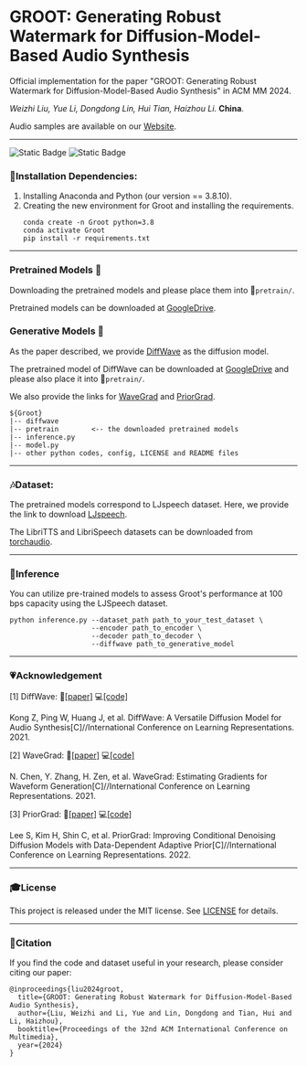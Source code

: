# GROOT: Generating Robust Watermark for Diffusion-Model-Based Audio Synthesis

Official implementation for the paper "GROOT: Generating Robust Watermark for Diffusion-Model-Based Audio Synthesis" in ACM MM 2024.

*Weizhi Liu, Yue Li, Dongdong Lin, Hui Tian, Haizhou Li*. **China**.

Audio samples are available on our [Website](https://groot-gaw.github.io/).

------
![Static Badge](https://img.shields.io/badge/PYTHON-3.8%2B-blue)
![Static Badge](https://img.shields.io/badge/Groot-Generative_Watermarking-66c2a5?labelColor=e5f5f9)
### :loudspeaker:Installation Dependencies:
1. Installing Anaconda and Python (our version == 3.8.10).
2. Creating the new environment for Groot and installing the requirements.
   ~~~
   conda create -n Groot python=3.8
   conda activate Groot
   pip install -r requirements.txt
   ~~~

------
### Pretrained Models :link:
Downloading the pretrained models and please place them into :file_folder:`pretrain/`.

Pretrained models can be downloaded at [GoogleDrive](https://drive.google.com/drive/folders/1JTxQvPA-nnhVzMTh5wwwUtMMCT-fQVPg).

### Generative Models :link:
As the paper described, we provide [DiffWave](https://github.com/lmnt-com/diffwave) as the diffusion model.

The pretrained model of DiffWave can be downloaded at [GoogleDrive](https://drive.google.com/drive/folders/1JTxQvPA-nnhVzMTh5wwwUtMMCT-fQVPg) and please also place it into :file_folder:`pretrain/`.

We also provide the links for [WaveGrad](https://github.com/ivanvovk/WaveGrad) and [PriorGrad](https://github.com/microsoft/NeuralSpeech/tree/master/PriorGrad-vocoder).

~~~
${Groot}
|-- diffwave
|-- pretrain        <-- the downloaded pretrained models
|-- inference.py
|-- model.py
|-- other python codes, config, LICENSE and README files
~~~

------
### :notes:Dataset:
The pretrained models correspond to LJspeech dataset. Here, we provide the link to download [LJspeech](https://keithito.com/LJ-Speech-Dataset/).

The LibriTTS and LibriSpeech datasets can be downloaded from [torchaudio](https://pytorch.org/audio/stable/datasets.html).

------
### :rocket:Inference
You can utilize pre-trained models to assess Groot's performance at 100 bps capacity using the LJSpeech dataset.
~~~
python inference.py --dataset_path path_to_your_test_dataset \
                    --encoder path_to_encoder \
                    --decoder path_to_decoder \
                    --diffwave path_to_generative_model
~~~

------
### :heartpulse:Acknowledgement
[1] DiffWave: :newspaper:[[paper]](https://arxiv.org/pdf/2009.09761) :computer:[[code]](https://github.com/lmnt-com/diffwave)

Kong Z, Ping W, Huang J, et al. DiffWave: A Versatile Diffusion Model for Audio Synthesis[C]//International Conference on Learning Representations. 2021.

[2] WaveGrad: :newspaper:[[paper]](https://arxiv.org/pdf/2009.00713) :computer:[[code]](https://github.com/ivanvovk/WaveGrad)

N. Chen, Y. Zhang, H. Zen, et al. WaveGrad: Estimating Gradients for Waveform Generation[C]//International Conference on Learning Representations. 2021.

[3] PriorGrad: :newspaper:[[paper]](https://arxiv.org/pdf/2106.06406) :computer:[[code]](https://github.com/microsoft/NeuralSpeech/tree/master/PriorGrad-vocoder)

Lee S, Kim H, Shin C, et al. PriorGrad: Improving Conditional Denoising Diffusion Models with Data-Dependent Adaptive Prior[C]//International Conference on Learning Representations. 2022.

------
### :mortar_board:License
This project is released under the MIT license. See [LICENSE](https://github.com/Groot-GAW/Groot/blob/main/LICENSE) for details.

------
### :book:Citation
If you find the code and dataset useful in your research, please consider citing our paper:
```
@inproceedings{liu2024groot,
  title={GROOT: Generating Robust Watermark for Diffusion-Model-Based Audio Synthesis},
  author={Liu, Weizhi and Li, Yue and Lin, Dongdong and Tian, Hui and Li, Haizhou},
  booktitle={Proceedings of the 32nd ACM International Conference on Multimedia},
  year={2024}
}
```


